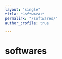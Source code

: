 ```yaml
---
layout: "single"
title: "Softwares"
permalink: "/softwares/"
author_profile: true

---
```



# softwares


<!-- ------
